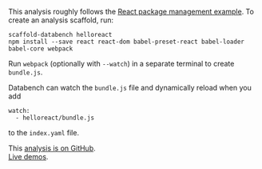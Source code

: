 This analysis roughly follows the [React package management example](https://facebook.github.io/react/docs/package-management.html).
To create an analysis scaffold, run:

    scaffold-databench helloreact
    npm install --save react react-dom babel-preset-react babel-loader babel-core webpack

Run `webpack` (optionally with `--watch`)
in a separate terminal to create `bundle.js`.

Databench can watch the `bundle.js` file and dynamically reload when you add

    watch:
      - helloreact/bundle.js

to the `index.yaml` file.


<i class="fa fa-fw fa-github"></i>
This [analysis is on GitHub](https://github.com/svenkreiss/databench_examples/tree/master/analyses/helloreact).<br />
<i class="fa fa-fw fa-external-link"></i>
[Live demos](http://databench-examples.trivial.io).
